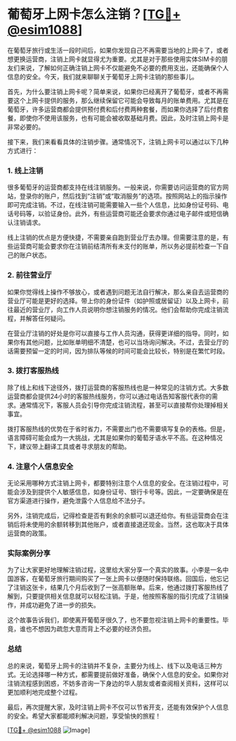 # 葡萄牙上网卡怎么注销？[[TG💪+ @esim1088](https://t.me/s/esim1088)]

在葡萄牙旅行或生活一段时间后，如果你发现自己不再需要当地的上网卡了，或者想更换运营商，注销上网卡就显得尤为重要。尤其是对于那些使用实体SIM卡的朋友们来说，了解如何正确注销上网卡不仅能避免不必要的费用支出，还能确保个人信息的安全。今天，我们就来聊聊关于葡萄牙上网卡注销的那些事儿。

首先，为什么要注销上网卡呢？简单来说，如果你已经离开了葡萄牙，或者不再需要这个上网卡提供的服务，那么继续保留它可能会导致每月的账单费用。尤其是在葡萄牙，许多运营商都会提供预付费和后付费两种套餐，而如果你选择了后付费套餐，即使你不使用该服务，也有可能会被收取基础月费。因此，及时注销上网卡是非常必要的。

接下来，我们来看看具体的注销步骤。通常情况下，注销上网卡可以通过以下几种方式进行：

### 1. **线上注销**
很多葡萄牙的运营商都支持在线注销服务。一般来说，你需要访问运营商的官方网站，登录你的账户，然后找到“注销”或“取消服务”的选项。按照网站上的指示操作即可完成注销。不过，在线注销可能需要输入一些个人信息，比如身份证号码、电话号码等，以验证身份。此外，有些运营商可能还会要求你通过电子邮件或短信确认注销请求。

线上注销的优点是方便快捷，不需要亲自跑到营业厅去办理。但需要注意的是，有些运营商可能会要求你在注销前结清所有未支付的账单，所以务必提前检查一下自己的账户状态。

### 2. **前往营业厅**
如果你觉得线上操作不够放心，或者遇到问题无法自行解决，那么亲自去运营商的营业厅可能是更好的选择。带上你的身份证件（如护照或居留证）以及上网卡，前往最近的营业厅，向工作人员说明你想注销服务的情况。他们会帮助你完成注销流程，并解答任何疑问。

在营业厅注销的好处是你可以直接与工作人员沟通，获得更详细的指导。同时，如果你有其他问题，比如账单明细不清楚，也可以当场询问解决。不过，去营业厅的话需要预留一定的时间，因为排队等候的时间可能会比较长，特别是在繁忙时段。

### 3. **拨打客服热线**
除了线上和线下途径外，拨打运营商的客服热线也是一种常见的注销方式。大多数运营商都会提供24小时的客服热线服务，你可以通过电话告知客服代表你的需求。通常情况下，客服人员会引导你完成注销流程，甚至可以直接帮你处理掉相关事宜。

拨打客服热线的优势在于省时省力，不需要出门也不需要填写复杂的表格。但是，语言障碍可能会成为一大挑战，尤其是如果你的葡萄牙语水平不高。在这种情况下，建议带上翻译工具或者寻求朋友的帮助。

### 4. **注意个人信息安全**
无论采用哪种方式注销上网卡，都要特别注意个人信息的安全。在注销过程中，可能会涉及到提供个人敏感信息，如身份证号、银行卡号等。因此，一定要确保是在官方渠道进行操作，避免泄露个人信息给不法分子。

另外，注销完成后，记得检查是否有剩余的余额可以退还给你。有些运营商会在注销后将未使用的余额转移到其他账户，或者直接退还现金。当然，这也取决于具体运营商的政策。

### 实际案例分享

为了让大家更好地理解注销过程，这里给大家分享一个真实的故事。小李是一名中国游客，在葡萄牙旅行期间购买了一张上网卡以便随时保持联络。回国后，他忘记了注销这张卡，结果几个月后收到了一张高额账单。后来，他通过拨打客服热线了解到，只要提供相关信息就可以轻松注销。于是，他按照客服的指引完成了注销操作，并成功避免了进一步的损失。

这个故事告诉我们，即使离开葡萄牙很久了，也不要忽视注销上网卡的重要性。毕竟，谁也不想因为疏忽大意而背上不必要的经济负担。

### 总结

总的来说，葡萄牙上网卡的注销并不复杂，主要分为线上、线下以及电话三种方式。无论选择哪一种方式，都需要提前做好准备，确保个人信息的安全。如果你对注销流程感到困惑，不妨多咨询一下身边的华人朋友或者查阅相关资料，这样可以更加顺利地完成整个过程。

最后，再次提醒大家，及时注销上网卡不仅可以节省开支，还能有效保护个人信息的安全。希望大家都能顺利解决问题，享受愉快的旅程！

[[TG💪+ @esim1088](https://t.me/s/esim1088) ![Image](https://i.postimg.cc/4NQfJmqS/Snipaste-2025-05-13-00-14-12.png)]